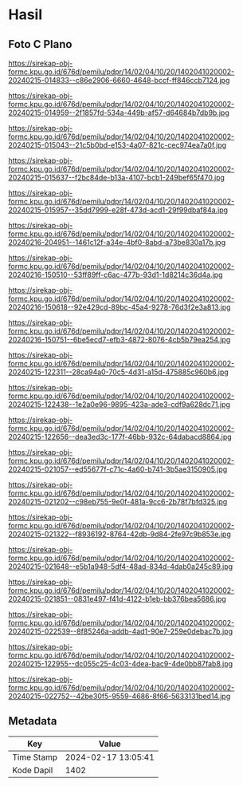 # Hasil

## Foto C Plano

https://sirekap-obj-formc.kpu.go.id/676d/pemilu/pdpr/14/02/04/10/20/1402041020002-20240215-014833--c86e2906-6660-4648-bccf-ff846ccb7124.jpg

https://sirekap-obj-formc.kpu.go.id/676d/pemilu/pdpr/14/02/04/10/20/1402041020002-20240215-014959--2f1857fd-534a-449b-af57-d64684b7db9b.jpg

https://sirekap-obj-formc.kpu.go.id/676d/pemilu/pdpr/14/02/04/10/20/1402041020002-20240215-015043--21c5b0bd-e153-4a07-821c-cec974ea7a0f.jpg

https://sirekap-obj-formc.kpu.go.id/676d/pemilu/pdpr/14/02/04/10/20/1402041020002-20240215-015637--f2bc84de-b13a-4107-bcb1-249bef65f470.jpg

https://sirekap-obj-formc.kpu.go.id/676d/pemilu/pdpr/14/02/04/10/20/1402041020002-20240215-015957--35dd7999-e28f-473d-acd1-29f99dbaf84a.jpg

https://sirekap-obj-formc.kpu.go.id/676d/pemilu/pdpr/14/02/04/10/20/1402041020002-20240216-204951--1461c12f-a34e-4bf0-8abd-a73be830a17b.jpg

https://sirekap-obj-formc.kpu.go.id/676d/pemilu/pdpr/14/02/04/10/20/1402041020002-20240216-150510--53ff89ff-c6ac-477b-93d1-1d8214c36d4a.jpg

https://sirekap-obj-formc.kpu.go.id/676d/pemilu/pdpr/14/02/04/10/20/1402041020002-20240216-150618--92e429cd-89bc-45a4-9278-76d3f2e3a813.jpg

https://sirekap-obj-formc.kpu.go.id/676d/pemilu/pdpr/14/02/04/10/20/1402041020002-20240216-150751--6be5ecd7-efb3-4872-8076-4cb5b79ea254.jpg

https://sirekap-obj-formc.kpu.go.id/676d/pemilu/pdpr/14/02/04/10/20/1402041020002-20240215-122311--28ca94a0-70c5-4d31-a15d-475885c960b6.jpg

https://sirekap-obj-formc.kpu.go.id/676d/pemilu/pdpr/14/02/04/10/20/1402041020002-20240215-122438--1e2a0e96-9895-423a-ade3-cdf9a628dc71.jpg

https://sirekap-obj-formc.kpu.go.id/676d/pemilu/pdpr/14/02/04/10/20/1402041020002-20240215-122656--dea3ed3c-177f-46bb-932c-64dabacd8864.jpg

https://sirekap-obj-formc.kpu.go.id/676d/pemilu/pdpr/14/02/04/10/20/1402041020002-20240215-021057--ed55677f-c71c-4a60-b741-3b5ae3150905.jpg

https://sirekap-obj-formc.kpu.go.id/676d/pemilu/pdpr/14/02/04/10/20/1402041020002-20240215-021202--c98eb755-9e0f-481a-9cc6-2b78f7bfd325.jpg

https://sirekap-obj-formc.kpu.go.id/676d/pemilu/pdpr/14/02/04/10/20/1402041020002-20240215-021322--f8936192-8764-42db-9d84-2fe97c9b853e.jpg

https://sirekap-obj-formc.kpu.go.id/676d/pemilu/pdpr/14/02/04/10/20/1402041020002-20240215-021648--e5b1a948-5df4-48ad-834d-4dab0a245c89.jpg

https://sirekap-obj-formc.kpu.go.id/676d/pemilu/pdpr/14/02/04/10/20/1402041020002-20240215-021851--0831e497-f41d-4122-b1eb-bb376bea5686.jpg

https://sirekap-obj-formc.kpu.go.id/676d/pemilu/pdpr/14/02/04/10/20/1402041020002-20240215-022539--8f85246a-addb-4ad1-90e7-259e0debac7b.jpg

https://sirekap-obj-formc.kpu.go.id/676d/pemilu/pdpr/14/02/04/10/20/1402041020002-20240215-122955--dc055c25-4c03-4dea-bac9-4de0bb87fab8.jpg

https://sirekap-obj-formc.kpu.go.id/676d/pemilu/pdpr/14/02/04/10/20/1402041020002-20240215-022752--42be30f5-9559-4686-8f66-5633131bed14.jpg


## Metadata

| Key        | Value               |
| ---------- | ------------------- |
| Time Stamp | 2024-02-17 13:05:41 |
| Kode Dapil | 1402                |



